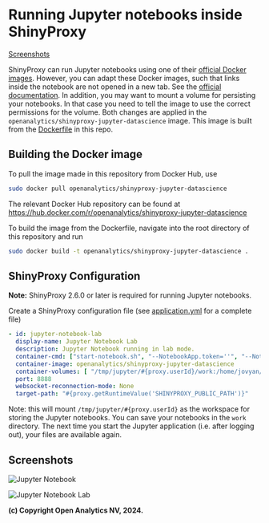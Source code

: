# Running Jupyter notebooks inside ShinyProxy

[Screenshots](#screenshots)

ShinyProxy can run Jupyter notebooks using one of their [official Docker images](https://jupyter-docker-stacks.readthedocs.io/en/latest/using/selecting.html).
However, you can adapt these Docker images, such that links inside the notebook are
not opened in a new tab. See the [official documentation](https://jupyter-notebook.readthedocs.io/en/stable/public_server.html#embedding-the-notebook-in-another-website).
In addition, you may want to mount a volume for persisting your notebooks. In
that case you need to tell the image to use the correct permissions for the
volume. Both changes are applied in the `openanalytics/shinyproxy-jupyter-datascience`
image. This image is built from the [Dockerfile](Dockerfile) in this repo.

## Building the Docker image

To pull the image made in this repository from Docker Hub, use

```bash
sudo docker pull openanalytics/shinyproxy-jupyter-datascience
```

The relevant Docker Hub repository can be found at <https://hub.docker.com/r/openanalytics/shinyproxy-jupyter-datascience>

To build the image from the Dockerfile, navigate into the root directory of this repository and run

```bash
sudo docker build -t openanalytics/shinyproxy-jupyter-datascience .
```

## ShinyProxy Configuration

**Note:** ShinyProxy 2.6.0 or later is required for running Jupyter notebooks.

Create a ShinyProxy configuration file (see [application.yml](application.yml) for a complete file)

```yaml
- id: jupyter-notebook-lab
  display-name: Jupyter Notebook Lab
  description: Jupyter Notebook running in lab mode.
  container-cmd: ["start-notebook.sh", "--NotebookApp.token=''", "--NotebookApp.base_url=#{proxy.getRuntimeValue('SHINYPROXY_PUBLIC_PATH')}"]
  container-image: openanalytics/shinyproxy-jupyter-datascience
  container-volumes: [ "/tmp/jupyter/#{proxy.userId}/work:/home/jovyan/work"]
  port: 8888
  websocket-reconnection-mode: None
  target-path: "#{proxy.getRuntimeValue('SHINYPROXY_PUBLIC_PATH')}"
```

Note: this will mount `/tmp/jupyter/#{proxy.userId}` as the workspace for
storing the Jupyter notebooks. You can save your notebooks in the `work`
directory. The next time you start the Jupyter application (i.e. after logging
out), your files are available again.

## Screenshots

![Jupyter Notebook](.github/screenshots/jupyter_notebook.png)

![Jupyter Notebook Lab](.github/screenshots/jupyter_notebook_lab.png)

**(c) Copyright Open Analytics NV, 2024.**
